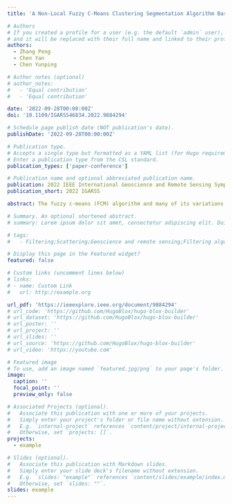 ```yaml
---
title: 'A Non-Local Fuzzy C-Means Clustering Segmentation Algorithm Based on Comentropy and Between-Cluster Scatter Matrix to Overcome the Inherent Coherence Speckles of SAR Images'

# Authors
# If you created a profile for a user (e.g. the default `admin` user), write the username (folder name) here
# and it will be replaced with their full name and linked to their profile.
authors:
  - Zhang Peng
  - Chen Yan
  - Chen Yunping

# Author notes (optional)
# author_notes:
#   - 'Equal contribution'
#   - 'Equal contribution'

date: '2022-09-28T00:00:00Z'
doi: '10.1109/IGARSS46834.2022.9884294'

# Schedule page publish date (NOT publication's date).
publishDate: '2022-09-28T00:00:00Z'

# Publication type.
# Accepts a single type but formatted as a YAML list (for Hugo requirements).
# Enter a publication type from the CSL standard.
publication_types: ['paper-conference']

# Publication name and optional abbreviated publication name.
publication: 2022 IEEE International Geoscience and Remote Sensing Symposium IGARSS
publication_short: 2022 IGARSS

abstract: The fuzzy c-means (FCM) algorithm and many of its variations have been widely adopted for image segmentation tasks. However, these methods are unable to present satisfactory segmentation results when dealing with synthetic aperture radar (SAR) images owing to the intrinsic speckle noise. In order to achieve the effective segmentation of SAR images, a robust FCM algorithm, namely NCBS_FCM, is proposed. The nonlocal spatial information is utilized to reduce the effect of speckle noise. Furthermore, NCBS_FCM takes advantage of the comentropy based on local gray histogram to acquire the adaptive weighting parameter for nonlocal spatial information term, which can achieve a better balance between speckle suppression and edge detail preservation. In addition, this paper incorporates the between-cluster scatter term into the objective function to adjust the distance between the cluster centers accordingly. Therefore, NCBS_FCM is more robust to various images and achieves satisfactory segmentation accuracy. Experiments on simulated and real SAR images show that NCBS_FCM outperforms other proposed variations of FCM by a significant margin.

# Summary. An optional shortened abstract.
# summary: Lorem ipsum dolor sit amet, consectetur adipiscing elit. Duis posuere tellus ac convallis placerat. Proin tincidunt magna sed ex sollicitudin condimentum.

# tags:
#   - Filtering;Scattering;Geoscience and remote sensing;Filtering algorithms;Speckle;Image filtering;Polarimetric synthetic aperture radar;polarimetric synthetic aperture radar (PolSAR);filter;non-local means (NLM);polarization decomposition

# Display this page in the Featured widget?
featured: false

# Custom links (uncomment lines below)
# links:
# - name: Custom Link
#   url: http://example.org

url_pdf: 'https://ieeexplore.ieee.org/document/9884294'
# url_code: 'https://github.com/HugoBlox/hugo-blox-builder'
# url_dataset: 'https://github.com/HugoBlox/hugo-blox-builder'
# url_poster: ''
# url_project: ''
# url_slides: ''
# url_source: 'https://github.com/HugoBlox/hugo-blox-builder'
# url_video: 'https://youtube.com'

# Featured image
# To use, add an image named `featured.jpg/png` to your page's folder.
image:
  caption: ''
  focal_point: ''
  preview_only: false

# Associated Projects (optional).
#   Associate this publication with one or more of your projects.
#   Simply enter your project's folder or file name without extension.
#   E.g. `internal-project` references `content/project/internal-project/index.md`.
#   Otherwise, set `projects: []`.
projects:
  - example

# Slides (optional).
#   Associate this publication with Markdown slides.
#   Simply enter your slide deck's filename without extension.
#   E.g. `slides: "example"` references `content/slides/example/index.md`.
#   Otherwise, set `slides: ""`.
slides: example
---
```


<!-- {{% callout note %}}
Click the _Cite_ button above to demo the feature to enable visitors to import publication metadata into their reference management software.
{{% /callout %}}

{{% callout note %}}
Create your slides in Markdown - click the _Slides_ button to check out the example.
{{% /callout %}} -->

<!-- Add the publication's **full text** or **supplementary notes** here. You can use rich formatting such as including [code, math, and images](https://docs.hugoblox.com/content/writing-markdown-latex/). -->
